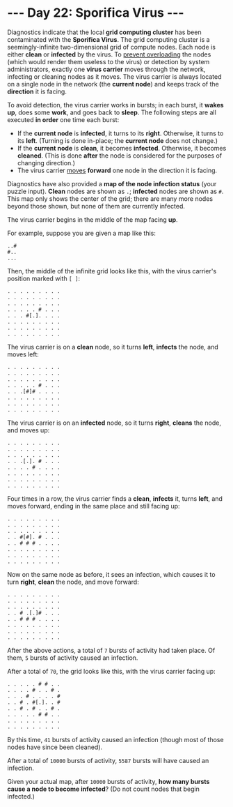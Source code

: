 # --- Day 22: Sporifica Virus ---
Diagnostics indicate that the local __grid computing cluster__ has been contaminated with the __Sporifica Virus__. The
grid computing cluster is a seemingly-infinite two-dimensional grid of compute nodes.  Each node is either __clean__ or
__infected__ by the virus.
To [prevent overloading](https://en.wikipedia.org/wiki/Morris_worm#The_mistake) the nodes (which would render them
useless to the virus) or detection by system administrators, exactly one __virus carrier__ moves through the network,
infecting or cleaning nodes as it moves. The virus carrier is always located on a single node in the network (the
__current node__) and keeps track of the __direction__ it is facing.

To avoid detection, the virus carrier works in bursts; in each burst, it __wakes up__, does some __work__, and goes back
to __sleep__. The following steps are all executed __in order__ one time each burst:

- If the __current node__ is __infected__, it turns to its __right__.  Otherwise, it turns to its __left__. (Turning is
done in-place; the __current node__ does not change.)
- If the __current node__ is __clean__, it becomes __infected__.  Otherwise, it becomes __cleaned__. (This is done
__after__ the node is considered for the purposes of changing direction.)
- The virus carrier [moves](https://www.youtube.com/watch?v=2vj37yeQQHg) __forward__ one node in the direction it is
facing.

Diagnostics have also provided a __map of the node infection status__ (your puzzle input).  __Clean__ nodes are shown as
```.```; __infected__ nodes are shown as ```#```.  This map only shows the center of the grid; there are many more nodes
beyond those shown, but none of them are currently infected.

The virus carrier begins in the middle of the map facing __up__.

For example, suppose you are given a map like this:

```
..#
#..
...
```
Then, the middle of the infinite grid looks like this, with the virus carrier's position marked with ```[ ]```:

```
. . . . . . . . .
. . . . . . . . .
. . . . . . . . .
. . . . . # . . .
. . . #[.]. . . .
. . . . . . . . .
. . . . . . . . .
. . . . . . . . .
```
The virus carrier is on a __clean__ node, so it turns __left__, __infects__ the node, and moves left:

```
. . . . . . . . .
. . . . . . . . .
. . . . . . . . .
. . . . . # . . .
. . .[#]# . . . .
. . . . . . . . .
. . . . . . . . .
. . . . . . . . .
```
The virus carrier is on an __infected__ node, so it turns __right__, __cleans__ the node, and moves up:

```
. . . . . . . . .
. . . . . . . . .
. . . . . . . . .
. . .[.]. # . . .
. . . . # . . . .
. . . . . . . . .
. . . . . . . . .
. . . . . . . . .
```
Four times in a row, the virus carrier finds a __clean__, __infects__ it, turns __left__, and moves forward, ending in
the same place and still facing up:

```
. . . . . . . . .
. . . . . . . . .
. . . . . . . . .
. . #[#]. # . . .
. . # # # . . . .
. . . . . . . . .
. . . . . . . . .
. . . . . . . . .
```
Now on the same node as before, it sees an infection, which causes it to turn __right__, __clean__ the node, and move
forward:

```
. . . . . . . . .
. . . . . . . . .
. . . . . . . . .
. . # .[.]# . . .
. . # # # . . . .
. . . . . . . . .
. . . . . . . . .
. . . . . . . . .
```
After the above actions, a total of ```7``` bursts of activity had taken place. Of them, ```5``` bursts of activity
caused an infection.

After a total of ```70```, the grid looks like this, with the virus carrier facing up:

```
. . . . . # # . .
. . . . # . . # .
. . . # . . . . #
. . # . #[.]. . #
. . # . # . . # .
. . . . . # # . .
. . . . . . . . .
. . . . . . . . .
```
By this time, ```41``` bursts of activity caused an infection (though most of those nodes have since been cleaned).

After a total of ```10000``` bursts of activity, ```5587``` bursts will have caused an infection.

Given your actual map, after ```10000``` bursts of activity, __how many bursts cause a node to become infected__? (Do
not count nodes that begin infected.)
